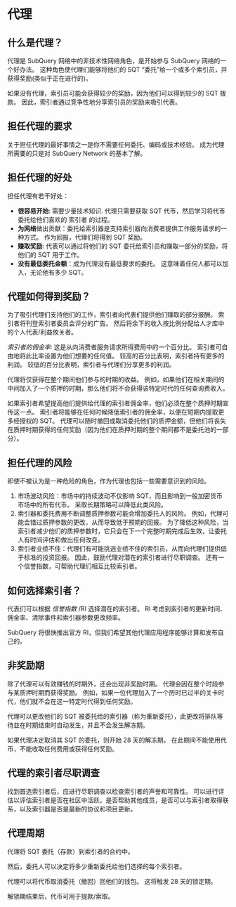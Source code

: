 # 代理

## 什么是代理？

代理是 SubQuery 网络中的非技术性网络角色，是开始参与 SubQuery 网络的一个好办法。 这种角色使代理们能够将他们的 SQT “委托”给一个或多个索引员，并获得奖励(类似于正在进行的)。

如果没有代理，索引员可能会获得较少的奖励，因为他们可以得到较少的 SQT 拨款。 因此，索引者通过竞争性地分享索引员的奖励来吸引代表。

## 担任代理的要求

关于担任代理的最好事情之一是你不需要任何委托、编码或技术经验。 成为代理所需要的只是对 SubQuery Network 的基本了解。

## 担任代理的好处

担任代理有若干好处：

- **很容易开始**: 需要少量技术知识. 代理只需要获取 SQT 代币，然后学习将代币委托给他们喜欢的 索引者 的过程。
- **为网络**做出贡献：委托给索引器是支持索引器向消费者提供工作服务请求的一种方式。 作为回报，代理们将得到 SQT 奖励。
- **赚取奖励**: 代表可以通过将他们的 SQT 委托给索引员和赚取一部分的奖励，将他们的 SQT 用于工作。
- **没有最低委托金额**：成为代理没有最低要求的委托。 这意味着任何人都可以加入，无论他有多少 SQT。

## 代理如何得到奖励？

为了吸引代理们支持他们的工作，索引者向代表们提供他们赚取的部分报酬。 索引者将刊登索引者委员会评分的广告。 然后将余下的收入按比例分配给人才库中的个人代表/利益攸关者。

_索引者的佣金率_: 这是从向消费者服务请求所得费用中的一个百分比。 索引者可自由地将此比率设置为他们想要的任何值。 较高的百分比表明，索引者持有更多的利润。 较低的百分比表明，索引者与代理们分享更多的利润。

代理将仅获得在整个期间他们参与的时期的收益。 例如，如果他们在相关期间的中间加入了一个质押的时期，那么他们将不会获得该特定时代的任何查询费收入。

如果索引者希望提高他们提供给代理的索引者佣金率，他们必须在整个质押时期宣传这一点。 索引者将能够在任何时候降低索引者的佣金率，以便在短期内提取更多经授权的 SQT。 代理可以随时撤回或取消委托他们的质押金额，但他们将丧失在质押时期获得的任何奖励（因为他们在质押时期的整个期间都不是委托池的一部分）。

## 担任代理的风险

即使不被认为是一种危险的角色，作为代理也包括一些需要意识到的风险。

1. 市场波动风险：市场中的持续波动不仅影响 SQT，而且影响到一般加密货币市场中的所有代币。 采取长期策略可以降低此类风险。
2. 索引器和委托费用不断调整质押参数可能会增加委托人的风险。 例如，代理可能会错过质押参数的更改，从而导致低于预期的回报。 为了降低这种风险，当索引者减少他们的质押参数时，它只会在下一个完整时期完成后生效，让委托人有时间评估和做出任何改变。
3. 索引者业绩不佳：代理们有可能挑选业绩不佳的索引员，从而向代理们提供低于标准的投资回报。 因此，鼓励代理对潜在的索引者进行尽职调查。 还有一个信誉指数，可帮助代理们相互比较索引者。

## 如何选择索引者？

代表们可以根据 _信誉指数_ /RI 选择潜在的索引者。 RI 考虑到索引者的更新时间、佣金率、清除事件和索引器参数更改频率。

SubQuery 将很快推出官方 RI，但我们希望其他代理应用程序能够计算和发布自己的。

## 非奖励期

除了代理可以有效赚钱的时期外，还会出现非奖励时期。 代理会因在整个时段参与某质押时期而获得奖励。 例如，如果一位代理加入了一个历时已过半的关卡时代，他们就不会在这一特定时代得到任何奖励。

代理可以更改他们的 SQT 被委托给的索引器（称为重新委托），此更改将排队等待並在时期结束时自动发生，并且不会发生解冻期。

如果代理决定取消其 SQT 的委托，则开始 28 天的解冻期。 在此期间不能使用代币，不能收取任何费用或获得任何奖励。

## 代理的索引者尽职调查

找到首选索引者后，应进行尽职调查以检查索引者的声誉和可靠性。 可以进行评估以评估索引者是否在社区中活跃，是否帮助其他成员，是否可以与索引者取得联系，以及索引器是否是最新的协议和项目更新。

## 代理周期

代理将 SQT 委托（存款）到索引者的合约中。

然后，委托人可以决定将多少重新委托给他们选择的每个索引者。

代理可以将代币取消委托（撤回）回他们的钱包。 这将触发 28 天的锁定期。

解锁期结束后，代币可用于提款/索取。
